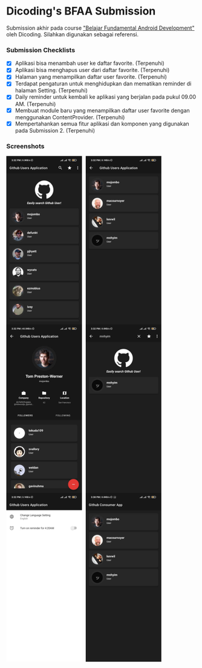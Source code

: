 # Dicoding's BFAA Submission

Submission akhir pada course ["Belajar Fundamental Android Development"](https://www.dicoding.com/academies/14) oleh Dicoding. Silahkan digunakan sebagai referensi.
     
### Submission Checklists
- [x] Aplikasi bisa menambah user ke daftar favorite. (Terpenuhi)
- [x] Aplikasi bisa menghapus user dari daftar favorite. (Terpenuhi)
- [x] Halaman yang menampilkan daftar user favorite. (Terpenuhi)
- [x] Terdapat pengaturan untuk menghidupkan dan mematikan reminder di halaman Setting. (Terpenuhi)
- [x] Daily reminder untuk kembali ke aplikasi yang berjalan pada pukul 09.00 AM. (Terpenuhi)
- [x] Membuat module baru yang menampilkan daftar user favorite dengan menggunakan ContentProvider. (Terpenuhi)
- [x] Mempertahankan semua fitur aplikasi dan komponen yang digunakan pada Submission 2. (Terpenuhi)

### Screenshots
<img src="https://github.com/mnhyim/Dicoding-BFAA-Submission/blob/main/screenshots/001.jpeg"
     alt="Main Screen"
     style="float: left; margin-right: 10px;"
     width="200" />
<img src="https://github.com/mnhyim/Dicoding-BFAA-Submission/blob/main/screenshots/002.jpeg"
     alt="Favorites Screen"
     style="float: left; margin-right: 10px;"
     width="200" />
<img src="https://github.com/mnhyim/Dicoding-BFAA-Submission/blob/main/screenshots/003.jpeg"
     alt="Detail Screen"
     style="float: left; margin-right: 10px;"
     width="200" />
<br>
<img src="https://github.com/mnhyim/Dicoding-BFAA-Submission/blob/main/screenshots/004.jpeg"
     alt="Search Screen"
     style="float: left; margin-right: 10px;"
     width="200" />
<img src="https://github.com/mnhyim/Dicoding-BFAA-Submission/blob/main/screenshots/005.jpeg"
     alt="Setting Screen"
     style="float: left; margin-right: 10px;"
     width="200" />
<img src="https://github.com/mnhyim/Dicoding-BFAA-Submission/blob/main/screenshots/006.jpeg"
     alt="Consumer Apps"
     style="float: left; margin-right: 10px;"
     width="200" />
